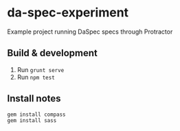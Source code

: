 # da-spec-experiment

Example project running DaSpec specs through Protractor

## Build & development

1. Run `grunt serve`
2. Run `npm test`

## Install notes

    gem install compass
    gem install sass
